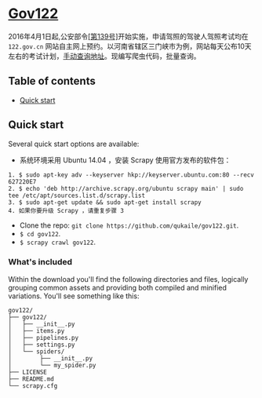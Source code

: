 # [Gov122](http://azacai.com/scrapypa-qu-jia-shi-ren-kao-shi-yu-yue-ji-hua/)

2016年4月1日起,公安部令[[第139号]](http://www.mps.gov.cn/n16/n1282/n3493/n4390881/5036555.html)开始实施，申请驾照的驾驶人驾照考试均在 `122.gov.cn` 网站自主网上预约。以河南省辖区三门峡市为例，网站每天公布10天左右的考试计划，[手动查询地址](http://ha.122.gov.cn/views/examplanpub.html)。现编写爬虫代码，批量查询。


## Table of contents

* [Quick start](#quick-start)


## Quick start

Several quick start options are available:

* 系统环境采用 Ubuntu 14.04 ，安装 Scrapy 使用官方发布的软件包：
```
1. $ sudo apt-key adv --keyserver hkp://keyserver.ubuntu.com:80 --recv 627220E7
2. $ echo 'deb http://archive.scrapy.org/ubuntu scrapy main' | sudo tee /etc/apt/sources.list.d/scrapy.list
3. $ sudo apt-get update && sudo apt-get install scrapy
4. 如果你要升级 Scrapy ，请重复步骤 3
```
* Clone the repo: `git clone https://github.com/qukaile/gov122.git`.
* `$ cd gov122`.
* `$ scrapy crawl gov122`.

### What's included

Within the download you'll find the following directories and files, logically grouping common assets and providing both compiled and minified variations. You'll see something like this:

```
gov122/
├── gov122/
│   ├── __init__.py
│   ├── items.py
│   ├── pipelines.py
│   ├── settings.py
│   └── spiders/
│        ├── __init__.py
│        └── my_spider.py
├── LICENSE
├── README.md
└── scrapy.cfg
```